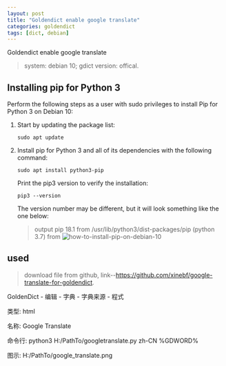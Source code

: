 ```yaml
---
layout: post
title: "Goldendict enable google translate"
categories: goldendict
tags: [dict, debian]
---
```


Goldendict enable google translate

> system: debian 10;
> gdict version: offical.

## Installing pip for Python 3

Perform the following steps as a user with sudo privileges to install Pip for Python 3 on Debian 10:

1. Start by updating the package list:

    ```sudo apt update```

2. Install pip for Python 3 and all of its dependencies with the following command:

    ```sudo apt install python3-pip```

    Print the pip3 version to verify the installation:

    ```pip3 --version```

    The version number may be different, but it will look something like the one below:
    > output pip 
    > 18.1 from /usr/lib/python3/dist-packages/pip (python 3.7) from ![how-to-install-pip-on-debian-10](https://linuxize.com/post/how-to-install-pip-on-debian-10/)

## used

> download file from github, link--<https://github.com/xinebf/google-translate-for-goldendict>.

GoldenDict - 编辑 - 字典 - 字典来源 - 程式

类型: html

名称: Google Translate

命令行: python3 H:/PathTo/googletranslate.py zh-CN %GDWORD%

图示: H:/PathTo/google_translate.png

